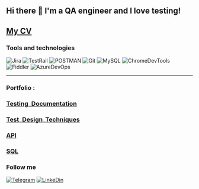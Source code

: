 ## Hi there 👋 I'm a QA engineer and I love testing!


## <a href="https://drive.google.com/file/d/16VxDGRNlFSrGtasGH5psmnVlFFNNw6Ft/view" target="_blank" title="My CV">My CV</a>



### Tools and technologies

![Jira](https://img.shields.io/badge/-Jira-0247FE?style=for-the-badge&logo=Jira)
![TestRail](https://img.shields.io/badge/-TestRail-4F86F7?style=for-the-badge&logo=TestRail)
![POSTMAN](https://img.shields.io/badge/-Postman-F0EAD6?style=for-the-badge&logo=Postman)
![Git](https://img.shields.io/badge/-Git-090909?style=for-the-badge&logo=Git)
![MySQL](https://img.shields.io/badge/-MySQL-F9EDFD?style=for-the-badge&logo=MySQL)
![ChromeDevTools](https://img.shields.io/badge/-DEvTools-F9EDFD?style=for-the-badge&logo=GoogleChrome)
![Fiddler](https://img.shields.io/badge/-Fiddler-1FC81F?style=for-the-badge&logo=)
![AzureDevOps](https://img.shields.io/badge/-AzureDevOps-318CE7?style=for-the-badge&logo=)

***

### **Portfolio :**

### [Testing_Documentation](https://github.com/ivankhevpa/Test-Cases)
### [Test_Design_Techniques](https://github.com/ivankhevpa/Test_Design_Techniques)
### [API](https://github.com/ivankhevpa/API)
### [SQL](https://github.com/ivankhevpa/SQL)




### Follow me

[![Telegram](https://img.shields.io/badge/-Telegram-F2F0E6?style=for-the-badge&logo=Telegram)](https://t.me/ivankhevpa)
[![LinkeDin](https://img.shields.io/badge/-Linkedin-318CE7?style=for-the-badge&logo=linkedin)](https://www.linkedin.com/in/ivan-khevpa-aa0979129)
